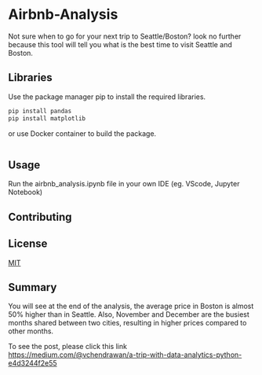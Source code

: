 # Airbnb-Analysis
Not sure when to go for your next trip to Seattle/Boston? look no further because this tool will tell you what is the best time to visit Seattle and Boston.

## Libraries
Use the package manager pip to install the required libraries.

```bash
pip install pandas
pip install matplotlib
```

or use Docker container to build the package.
```bash
```

## Usage
Run the airbnb_analysis.ipynb file in your own IDE (eg. VScode, Jupyter Notebook)

## Contributing

## License
[MIT](https://choosealicense.com/licenses/mit/)

## Summary
You will see at the end of the analysis, the average price in Boston is almost 50% higher than in Seattle. Also, November and December are the busiest months shared between two cities, resulting in higher prices compared to other months. 

To see the post, please click this link https://medium.com/@vchendrawan/a-trip-with-data-analytics-python-e4d3244f2e55
